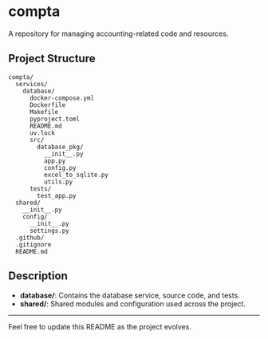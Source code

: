 # compta

A repository for managing accounting-related code and resources.

## Project Structure

```
compta/
  services/
    database/
      docker-compose.yml
      Dockerfile
      Makefile
      pyproject.toml
      README.md
      uv.lock
      src/
        database_pkg/
          __init__.py
          app.py
          config.py
          excel_to_sqlite.py
          utils.py
      tests/
        test_app.py
  shared/
    __init__.py
    config/
      __init__.py
      settings.py
  .github/
  .gitignore
  README.md
```

## Description
- **database/**: Contains the database service, source code, and tests.
- **shared/**: Shared modules and configuration used across the project.

---

Feel free to update this README as the project evolves.
